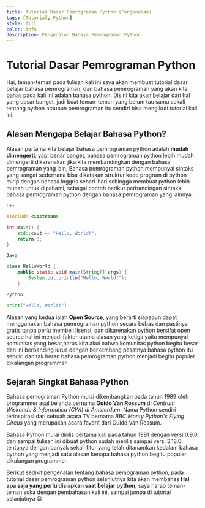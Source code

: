 ```yaml
---
title: Tutorial Dasar Pemrograman Python (Pengenalan)
tags: [Tutorial, Python]
style: fill
color: info
description: Pengenalan Bahasa Pemrograman Python
---
```

# Tutorial Dasar Pemrograman Python
 Hai, teman-teman pada tulisan kali ini saya akan membuat tutorial dasar belajar bahasa pemrograman, dan bahasa pemrograman yang akan kita bahas pada kali ini adalah bahasa python. Disini kita akan belajar dari hal yang dasar banget, jadi buat teman-teman yang belum tau sama sekali tentang python ataupun pemrograman itu sendiri bisa mengikuti tutorial kali ini.
 
##   Alasan Mengapa Belajar Bahasa Python?
Alasan pertama kita belajar bahasa pemrograman python adalah **mudah dimengerti**, yap! benar banget, bahasa pemrograman python lebih mudah dimengerti dikarenakan jika kita membandingkan dengan bahasa pemrograman yang lain, Bahasa pemrograman python mempunyai sintaks yang sangat sederhana bisa dikatakan struktur kode program di python mirip dengan bahasa inggris sehari-hari sehingga membuat python lebih mudah untuk dipahami, sebagai contoh berikut perbandingan sintaks bahasa pemrograman python dengan bahasa pemrograman yang lainnya.

`C++`
```c++
#include <iostream>

int main() {
    std::cout << "Hello, World!";
    return 0;
}
```
`Java`
```java
class HelloWorld {
    public static void main(String[] args) {
        System.out.println("Hello, World!"); 
    }
```
`Python`
```python
print("Hello, World!")
```

Alasan yang kedua ialah **Open Source**, yang berarti siapapun dapat menggunakan bahasa pemrograman python secara bebas dan pastinya gratis tanpa perlu membeli lisensi, dan dikarenakan python bersifat open source hal ini menjadi faktor utama alasan yang ketiga yaitu mempunyai komunitas yang besar,harus kita akui bahwa komunitas python begitu besar dan ini berbanding lurus dengan berkembang pesatnya bahasa python itu sendiri dan tak heran bahasa pemrograman python menjadi begitu populer dikalangan programmer.

## Sejarah Singkat Bahasa Python

Bahasa pemograman Python mulai dikembangkan pada tahun 1989 oleh programmer asal belanda bernama **Guido Van Rossum** di *Centrum Wiskunde & Informatica (CWI) di Amsterdam*. Nama Python sendiri terinspirasi dari sebuah acara TV bernama *BBC Monty Python's Flying Circus* yang merupakan acara favorit dari Guido Van Rossum.

Bahasa Python mulai dirilis pertama kali pada tahun 1991 dengan versi 0.9.0, dan sampai tulisan ini dibuat python sudah merilis sampai versi 3.13.0, tentunya dengan banyak sekali fitur yang telah ditanamkan kedalam bahasa python yang menjadi satu alasan kenapa bahasa python begitu populer dikalangan programmer.

Berikut sedikit pengenalan tentang bahasa pemograman python, pada tutorial dasar pemrograman python selanjutnya kita akan membahas **Hal apa saja yang perlu disiapkan saat belajar python**, saya harap teman-teman suka dengan pembahasan kali ini, sampai jumpa di tutorial selanjutnya 😀



 
